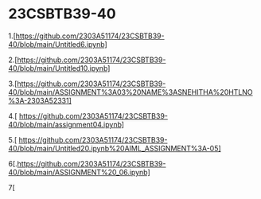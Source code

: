 # 23CSBTB39-40
1.[https://github.com/2303A51174/23CSBTB39-40/blob/main/Untitled6.ipynb]

2.[https://github.com/2303A51174/23CSBTB39-40/blob/main/Untitled10.ipynb]

3.[https://github.com/2303A51174/23CSBTB39-40/blob/main/ASSIGNMENT%3A03%20NAME%3ASNEHITHA%20HTLNO%3A-2303A52331]

4.[ https://github.com/2303A51174/23CSBTB39-40/blob/main/assignment04.ipynb]

5.[ https://github.com/2303A51174/23CSBTB39-40/blob/main/Untitled20.ipynb%20AIML_ASSIGNMENT%3A-05]

6[.https://github.com/2303A51174/23CSBTB39-40/blob/main/ASSIGNMENT%20_06.ipynb]

7[

